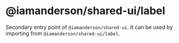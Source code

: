 # @iamanderson/shared-ui/label

Secondary entry point of `@iamanderson/shared-ui`. It can be used by importing from `@iamanderson/shared-ui/label`.
